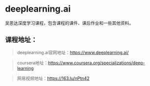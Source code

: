 # deeplearning.ai

吴恩达深度学习课程，包含课程的课件、课后作业和一些其他资料。

## 课程地址：
>deeplearning.ai官网地址：https://www.deeplearning.ai/

>coursera地址：https://www.coursera.org/specializations/deep-learning

>网易视频地址：https://163.lu/nPtn42

